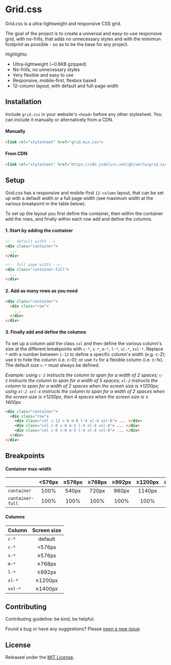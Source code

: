 # Grid.css

Grid.css is a ultra-lightweight and responsive CSS grid.

The goal of the project is to create a universal and easy-to-use responsive grid, with no-frills, that adds no unnecessary styles and with the mimimun footprint as possible - so as to be the base for any project.

Highlights:
- Ultra-lightweight (~0.6KB gzipped)
- No-frills, no unnecessary styles
- Very flexible and easy to use
- Responsive, mobile-first, flexbox based
- 12-column layout, with default and full-page width


## Installation

Include `grid.css` in your website's `<head>` before any other stylesheet. You can include it manually or alternatively from a CDN.

#### Manually
```html
<link rel="stylesheet" href="grid.min.css">
```

#### From CDN
```html
<link rel="stylesheet" href="https://cdn.jsdelivr.net/gh/smrlo/grid.css/grid.min.css">
```

## Setup

Grid.css has a responsive and mobile-first `12-column` layout, that can be set up with a default width or a full page width (see maximum width at the various breakpoint in the table below).

To set up the layout you first define the container, then within the container add the rows, and finally within each row add and define the columns.


#### 1. Start by adding the container

```html
<!-- default width -->
<div class="container">
  ...
</div>

<!-- full page width -->
<div class="container-full">
  ...
</div>
```


#### 2. Add as many rows as you need

```html
<div class="container">
  <div class="row">
    ...
  </div>
</div>
```


#### 3. Finally add and define the columns

To set up a column add the class `col` and then define the various column's size at the different breakpoints with `c-*`, `s-*`, `m-*`, `l-*`, `xl-*`, `xxl-*`.
Replace `*` with a number between `1-12` to define a specific column's width (e.g. c-2); use `0` to hide the column (i.e. c-0); or use `fx` for a flexible column (i.e. c-fx). The default size `c-*` must always be defined.

*Example: using `c-2` instructs the column to span for a width of 2 spaces; `c-5` instructs the column to span for a width of 5 spaces; `xl-2` instructs the column to span for a width of 2 spaces when the screen size is ≥1200px; using `xl-2 xxl-4` instructs the column to span for a width of 2 spaces when the screen size is ≥1200px, then 4 spaces when the screen size is ≥ 1400px.*

```html
<div class="container">
  <div class="row">
    <div class="col c-12 s-6 m-6 l-4 xl-4 xxl-6"> ... </div>
    <div class="col c-0 s-6 m-3 l-4 xl-4 xxl-6"> ... </div>
    <div class="col c-0 s-0 m-3 l-4 xl-4 xxl-0"> ... </div>
  </div>
</div>
```


## Breakpoints


#### Container max-width

|                   | <576px   | ≥576px   | ≥768px   | ≥992px   | ≥1200px  | ≥1400px  |
|-------------------|:--------:|:--------:|:--------:|:--------:|:--------:|:--------:|
| `container`       | 100%     | 540px    | 720px    | 960px    | 1140px   | 1320px   |
| `container-full`  | 100%     | 100%     | 100%     | 100%     | 100%     | 100%     |


#### Columns

| Column          | Screen size       |
| --------------- | :---------------: |
| `c-*`           | default           |
| `c-*`           | <576px            |
| `s-*`           | ≥576px            |
| `m-*`           | ≥768px            |
| `l-*`           | ≥992px            |
| `xl-*`          | ≥1200px           |
| `xxl-*`         | ≥1400px           |


## Contributing

Contributing guideline: be kind, be helpful.

Found a bug or have any suggestions? Please [open a new issue](https://github.com/smrlo/grid.css/issues).


## License

Released under the [MIT License](https://github.com/smrlo/grid.css/blob/main/LICENSE).

